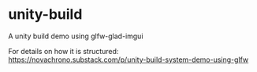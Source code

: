 # unity-build
A unity build demo using glfw-glad-imgui

For details on how it is structured: https://novachrono.substack.com/p/unity-build-system-demo-using-glfw
